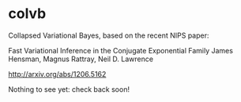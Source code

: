 colvb
=====

Collapsed Variational Bayes, based on the recent NIPS paper:

Fast Variational Inference in the Conjugate Exponential Family
James Hensman, Magnus Rattray, Neil D. Lawrence

http://arxiv.org/abs/1206.5162

Nothing to see yet: check back soon!
